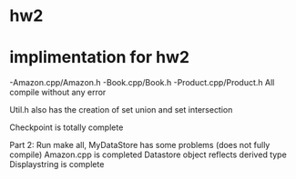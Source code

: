 # hw2


# implimentation for hw2
-Amazon.cpp/Amazon.h
-Book.cpp/Book.h
-Product.cpp/Product.h
All compile without any error

Util.h also has the creation of set union and set intersection

Checkpoint is totally complete

Part 2:
Run make all, MyDataStore has some problems (does not fully compile)
Amazon.cpp is completed
Datastore object reflects derived type
Displaystring is complete 


